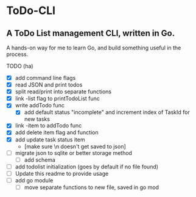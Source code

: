 # ToDo-CLI
## A ToDo List management CLI, written in Go.

A hands-on way for me to learn Go, and build something useful in the process.

TODO (ha)
- [X] add command line flags
- [X] read JSON and print todos
- [X] split read/print into separate functions
- [X] link -list flag to printTodoList func
- [X] write addTodo func
  - [X] add default status "incomplete" and increment index of TaskId for new tasks
- [X] link -item to addTodo func
- [X] add delete item flag and function
- [X] add update task status item
  - [make sure \n doesn't get saved to json]
- [ ] migrate json to sqlite or better storage method
  - [ ] add schema
- [ ] add todolist initialization (goes by default if no file found)
- [ ] Update this readme to provide usage
- [ ] add go module
  - [ ] move separate functions to new file, saved in go mod